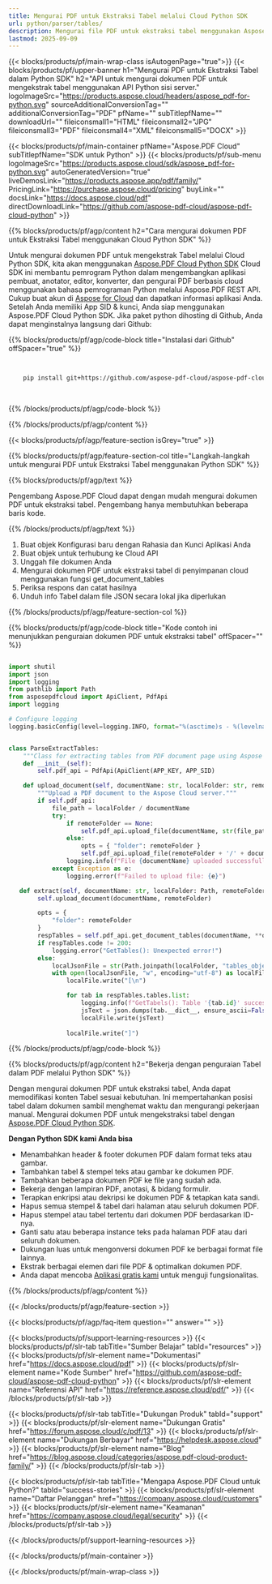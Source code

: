 ```yaml
---
title: Mengurai PDF untuk Ekstraksi Tabel melalui Cloud Python SDK
url: python/parser/tables/
description: Mengurai file PDF untuk ekstraksi tabel menggunakan Aspose.PDF Cloud SDK untuk Python. Tingkatkan keterjangkauan dan pengindeksan.
lastmod: 2025-09-09
---
```


{{< blocks/products/pf/main-wrap-class isAutogenPage="true">}}
{{< blocks/products/pf/upper-banner h1="Mengurai PDF untuk Ekstraksi Tabel dalam Python SDK" h2="API untuk mengurai dokumen PDF untuk mengekstrak tabel menggunakan API Python sisi server." logoImageSrc="https://products.aspose.cloud/headers/aspose_pdf-for-python.svg" sourceAdditionalConversionTag="" additionalConversionTag="PDF" pfName="" subTitlepfName="" downloadUrl="" fileiconsmall1="HTML" fileiconsmall2="JPG" fileiconsmall3="PDF" fileiconsmall4="XML" fileiconsmall5="DOCX" >}}

{{< blocks/products/pf/main-container pfName="Aspose.PDF Cloud" subTitlepfName="SDK untuk Python" >}}
{{< blocks/products/pf/sub-menu logoImageSrc="https://products.aspose.cloud/sdk/aspose_pdf-for-python.svg"
autoGeneratedVersion="true"
liveDemosLink="https://products.aspose.app/pdf/family/" PricingLink="https://purchase.aspose.cloud/pricing" buyLink="" docsLink="https://docs.aspose.cloud/pdf"  directDownloadLink="https://github.com/aspose-pdf-cloud/aspose-pdf-cloud-python" >}}

{{% blocks/products/pf/agp/content h2="Cara mengurai dokumen PDF untuk Ekstraksi Tabel menggunakan Cloud Python SDK" %}}

Untuk mengurai dokumen PDF untuk mengekstrak Tabel melalui Cloud Python SDK, kita akan menggunakan
[Aspose.PDF Cloud Python SDK](https://products.aspose.cloud/pdf/python/)
Cloud SDK ini membantu pemrogram Python dalam mengembangkan aplikasi pembuat, anotator, editor, konverter, dan pengurai PDF berbasis cloud menggunakan bahasa pemrograman Python melalui Aspose.PDF REST API. Cukup buat akun di [Aspose for Cloud](https://dashboard.aspose.cloud/#/apps) dan dapatkan informasi aplikasi Anda. Setelah Anda memiliki App SID & kunci, Anda siap menggunakan Aspose.PDF Cloud Python SDK. Jika paket python dihosting di Github, Anda dapat menginstalnya langsung dari Github:

{{% blocks/products/pf/agp/code-block title="Instalasi dari Github" offSpacer="true" %}}

```bash

     
    pip install git+https://github.com/aspose-pdf-cloud/aspose-pdf-cloud-python.git
     
     

```

{{% /blocks/products/pf/agp/code-block %}}

{{% /blocks/products/pf/agp/content %}}

{{< blocks/products/pf/agp/feature-section isGrey="true" >}}

{{% blocks/products/pf/agp/feature-section-col title="Langkah-langkah untuk mengurai PDF untuk Ekstraksi Tabel menggunakan Python SDK" %}}

{{% blocks/products/pf/agp/text %}}

Pengembang Aspose.PDF Cloud dapat dengan mudah mengurai dokumen PDF untuk ekstraksi tabel. Pengembang hanya membutuhkan beberapa baris kode.

{{% /blocks/products/pf/agp/text %}}

1. Buat objek Konfigurasi baru dengan Rahasia dan Kunci Aplikasi Anda
1. Buat objek untuk terhubung ke Cloud API
1. Unggah file dokumen Anda
1. Mengurai dokumen PDF untuk ekstraksi tabel di penyimpanan cloud menggunakan fungsi get_document_tables
1. Periksa respons dan catat hasilnya
1. Unduh info Tabel dalam file JSON secara lokal jika diperlukan

{{% /blocks/products/pf/agp/feature-section-col %}}

{{% blocks/products/pf/agp/code-block title="Kode contoh ini menunjukkan penguraian dokumen PDF untuk ekstraksi tabel" offSpacer="" %}}

```python

import shutil
import json
import logging
from pathlib import Path
from asposepdfcloud import ApiClient, PdfApi
import logging

# Configure logging
logging.basicConfig(level=logging.INFO, format="%(asctime)s - %(levelname)s - %(message)s")


class ParseExtractTables:
    """Class for extracting tables from PDF document page using Aspose PDF Cloud API."""
    def __init__(self):
        self.pdf_api = PdfApi(ApiClient(APP_KEY, APP_SID)

    def upload_document(self, documentName: str, localFolder: str, remoteFolder: str):
        """Upload a PDF document to the Aspose Cloud server."""
        if self.pdf_api:
            file_path = localFolder / documentName
            try:
                if remoteFolder == None:
                    self.pdf_api.upload_file(documentName, str(file_path))
                else:
                    opts = { "folder": remoteFolder }
                    self.pdf_api.upload_file(remoteFolder + '/' + documentName, file_path)
                logging.info(f"File {documentName} uploaded successfully.")
            except Exception as e:
                logging.error(f"Failed to upload file: {e}")

   def extract(self, documentName: str, localFolder: Path, remoteFolder: Path):
        self.upload_document(documentName, remoteFolder)

        opts = {
            "folder": remoteFolder
        }
        respTables = self.pdf_api.get_document_tables(documentName, **opts)
        if respTables.code != 200:
            logging.error("GetTables(): Unexpected error!")
        else:
            localJsonFile = str(Path.joinpath(localFolder, "tables_objects.json"))
            with open(localJsonFile, "w", encoding="utf-8") as localFile:
                localFile.write("[\n")

                for tab in respTables.tables.list:
                    logging.info(f"GetTabels(): Table '{tab.id}' successfully extracted from the document '{documentName}'.")
                    jsText = json.dumps(tab.__dict__, ensure_ascii=False, default=str, indent=4) + ",\n\n"
                    localFile.write(jsText)
                
                localFile.write("]")
```

{{% /blocks/products/pf/agp/code-block %}}

{{% blocks/products/pf/agp/content h2="Bekerja dengan penguraian Tabel dalam PDF melalui Python SDK" %}}

Dengan mengurai dokumen PDF untuk ekstraksi tabel, Anda dapat memodifikasi konten Tabel sesuai kebutuhan. Ini mempertahankan posisi tabel dalam dokumen sambil menghemat waktu dan mengurangi pekerjaan manual.
Mengurai dokumen PDF untuk mengekstraksi tabel dengan [Aspose.PDF Cloud Python SDK](https://products.aspose.cloud/pdf/python/).

**Dengan Python SDK kami Anda bisa**

+ Menambahkan header & footer dokumen PDF dalam format teks atau gambar.
+ Tambahkan tabel & stempel teks atau gambar ke dokumen PDF.
+ Tambahkan beberapa dokumen PDF ke file yang sudah ada.
+ Bekerja dengan lampiran PDF, anotasi, & bidang formulir.
+ Terapkan enkripsi atau dekripsi ke dokumen PDF & tetapkan kata sandi.
+ Hapus semua stempel & tabel dari halaman atau seluruh dokumen PDF.
+ Hapus stempel atau tabel tertentu dari dokumen PDF berdasarkan ID-nya.
+ Ganti satu atau beberapa instance teks pada halaman PDF atau dari seluruh dokumen.
+ Dukungan luas untuk mengonversi dokumen PDF ke berbagai format file lainnya.
+ Ekstrak berbagai elemen dari file PDF & optimalkan dokumen PDF.
+ Anda dapat mencoba [Aplikasi gratis kami](https://products.aspose.app/pdf/) untuk menguji fungsionalitas.

{{% /blocks/products/pf/agp/content %}}

{{< /blocks/products/pf/agp/feature-section >}}

{{< blocks/products/pf/agp/faq-item question="" answer="" >}}

{{< blocks/products/pf/support-learning-resources >}}
{{< blocks/products/pf/slr-tab tabTitle="Sumber Belajar" tabId="resources" >}}
{{< blocks/products/pf/slr-element name="Dokumentasi" href="https://docs.aspose.cloud/pdf" >}}
{{< blocks/products/pf/slr-element name="Kode Sumber" href="https://github.com/aspose-pdf-cloud/aspose-pdf-cloud-python" >}}
{{< blocks/products/pf/slr-element name="Referensi API" href="https://reference.aspose.cloud/pdf/" >}}
{{< /blocks/products/pf/slr-tab >}}

{{< blocks/products/pf/slr-tab tabTitle="Dukungan Produk" tabId="support" >}}
{{< blocks/products/pf/slr-element name="Dukungan Gratis" href="https://forum.aspose.cloud/c/pdf/13" >}}
{{< blocks/products/pf/slr-element name="Dukungan Berbayar" href="https://helpdesk.aspose.cloud" >}}
{{< blocks/products/pf/slr-element name="Blog" href="https://blog.aspose.cloud/categories/aspose.pdf-cloud-product-family/" >}}
{{< /blocks/products/pf/slr-tab >}}

{{< blocks/products/pf/slr-tab tabTitle="Mengapa Aspose.PDF Cloud untuk Python?" tabId="success-stories" >}}
{{< blocks/products/pf/slr-element name="Daftar Pelanggan" href="https://company.aspose.cloud/customers" >}}
{{< blocks/products/pf/slr-element name="Keamanan" href="https://company.aspose.cloud/legal/security" >}}
{{< /blocks/products/pf/slr-tab >}}

{{< /blocks/products/pf/support-learning-resources >}}

{{< /blocks/products/pf/main-container >}}

{{< /blocks/products/pf/main-wrap-class >}}

